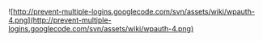 ![http://prevent-multiple-logins.googlecode.com/svn/assets/wiki/wpauth-4.png](http://prevent-multiple-logins.googlecode.com/svn/assets/wiki/wpauth-4.png)